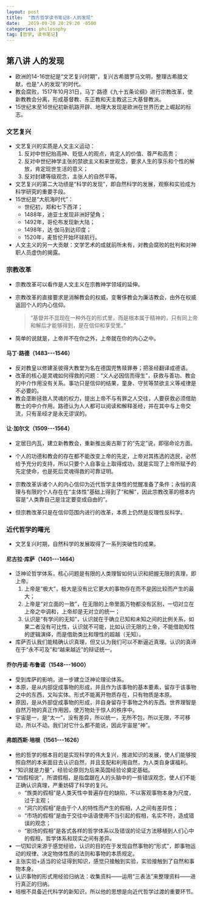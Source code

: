 ```yaml
---
layout: post
title:  "西方哲学读书笔记8-人的发现"
date:   2019-09-20 20:29:20 -0500
categories: philosophy
tag: [哲学, 读书笔记]
---
```


## 第八讲 人的发现

* 欧洲的14-16世纪是“文艺复兴时期”，复兴古希腊罗马文明，整理古希腊文献，也是“人的发现”的时代。  
* 教会腐败，1517年10月31日，马丁·路德《九十五条论纲》进行宗教改革，使新教教会分离，形成基督教、东正教和天主教这三大基督教派。  
* 15世纪末至16世纪初新航路开辟、地理大发现是欧洲在世界历史上崛起的标志。  

### 文艺复兴

* 文艺复兴的实质是人文主义运动：  
  1. 反对中世纪抬高神、贬低人的观点，肯定人的价值、尊严和高贵；  
  2. 反对中世纪神学主张的禁欲主义和来世观念，要求人生的享乐和个性的解放，肯定现世生活的意义；  
  3. 反对封建等级观念，主张人的自然平等。  
* 文艺复兴的第二大功绩是“科学的发现”，即自然科学的发展，观察和实验成为科学研究的重要手段。  
* 15世纪是“大航海时代”：
  - 世纪初，郑和七下西洋；
  - 1488年，迪亚士发现非洲好望角；
  - 1492年，哥伦布发现新大陆；
  - 1498年，达·伽马到达印度；
  - 1520年，麦哲伦开始环球航行。  
* 人文主义的另一大贡献：文学艺术的成就前所未有，对教会腐败的批判和对神职人员虚伪的揭露。  

### 宗教改革

* 宗教改革可以看作是人文主义在宗教神学领域的延伸。  
* 宗教改革的直接要求是消解教会的权威，变奢侈教会为廉洁教会，由外在权威返回个人的内心信仰。  

  > “基督并不显现在一种外在的形式里，而是根本属于精神的，只有同上帝和解后才能够得到，是在信仰和享受里。”
* 简单的说就是，上帝并不在你之外，上帝就在你的内心之中。  

#### 马丁·路德（1483---1546）
* 反对教皇以修建圣彼得大教堂为名在德国兜售赎罪券；把圣经翻译成德语。  
* 改革的核心是灵魂如何得救的问题：“义人必因信而得生”，获救与善功、教会的中介作用没有关系。事功只是信仰的结果，童身、守贫等禁欲主义等戒律是不必要的。  
* 教会垄断拯救人灵魂的权力，提出上帝不与有罪之人交往，人要获救必须借助教士的中介作用。路德认为人人都可以阅读和解释圣经，并在其中与上帝交流，只有圣经才是永无谬误的。  

#### 让·加尔文（1509---1564）
* 定居日内瓦，建立新教教会，重新推出奥古斯丁的“先定”说，即宿命论方面。  
* 个人的功德和教会的存在都不能改变上帝的先定，上帝对其拣选的选民，必然给予充分的支持，所以只要个人自事业上取得成功，就是实现了上帝所赋予的先定使命，也是死后灵魂得救的可靠证明。  

* 宗教改革诉诸个人的内心信仰为近代哲学主体性的觉醒准备了条件；永恒的真理与有限的个人存在在“主体性”基础上得到了“和解”，因此宗教改革的根本内容是“人类靠自己是注定要变成自由的”。  
* 但宗教改革只是在信仰范围内进行的改革，本质上仍然是反理性反科学。  

### 近代哲学的曙光

* 文艺复兴时期，自然科学的发展取得了一系列突破性的成果。  

#### 尼古拉·库萨（1401---1464）
* 泛神论哲学体系，核心问题是有限的人类理智如何认识和把握无限的真理，即上帝。  
  1. 上帝是“极大”，极大是没有比它更大的事物存在而不是因比较而产生的最大；  
  2. 上帝是“对立面的一致”，在无限的上帝里面万物都没有区别，一切对立在上帝之中调和，上帝却是无对立的统一；  
  3. 认识是“有学问的无知”，认识就在于确立已知和未知之间的比例关系，如果二者没有可比性，认识就不可能，比如认识无限的上帝，不能借助知性的逻辑演绎，而是借助类比和理性的超越（无知）。  
* 库萨否认我们能精确认识真理，但又认为我们可以不断逼近真理。认识的真谛在于“永不可及”和“越来越近”的辩证统一。  

#### 乔尔丹诺·布鲁诺（1548---1600）
* 受到库萨的影响，进一步建立泛神论理论体系。  
* 本原，是从内部促成事物的形成，并且作为该事物的基本要素，留存于该事物之中的东西，又叫实体。形式不能离开物质存在，只有物质是本原。  
* 原因，是从外部促成事物的形成，并自身留存于事物之外的东西。世界理智是自然万物的真正作用因，使万物处于惊人的秩序中。  
* 宇宙是一，是“太一”，没有差异，所以统一，无所不包，所以无限，不可移动，所以不动。我们对它什么都不能说，因此宇宙是“神”。  

#### 弗朗西斯·培根（1561---1626）
* 他的哲学的根本目的是实现科学的伟大复兴，推进知识的发展，使人们能够按照自然的本来面目去认识自然，并且支配和利用自然，为人类自身谋福利。  
* “知识就是力量”，经验论原则为后来英国经验论奠定基础。  
* “四假相说”，所谓假相，是指盘踞在人的头脑中的一些错误观念，使人们不能正确认识真理，严重妨碍了科学的复兴。  
  - “族类的假相”是人类天性中普遍存在的缺陷，不以客观事物本身为尺度，过于主观；  
  - “洞穴的假相”是由于个人的特性而产生的假相，人之间有差异性；  
  - “市场的假相”是由于交往中话语使用不当引起的假相，名实不符，造成错误的观念；  
  - “剧场的假相”是各式各样的哲学体系以及错误的论证方法移植到人们心中的假相，哲学体系和现实之间有差异。  
* 一切知识来源于感觉经验，认识的目的在于发现自然事物的“形式”，即事物运动的规律、决定物体性质的法则和事物的本质规定。  
* 主张实验+适当的论证得到知识，感觉只接触到实验，实验接触到了自然和事物本身。  
* 认识事物的形式用经验归纳法：收集资料——运用“三表法”来整理资料——进行真正的归纳。  
* 培根不具备近代科学的新知识，所以他的思想是向近代哲学过渡的重要环节。  
